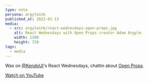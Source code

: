```yaml
---
type: note
persona: argyleink
published_at: 2022-01-13
media:
  - src: argyleink/react-wednesdays-open-props.jpg
    alt: React Wednesdays with Open Props creator Adam Argyle
    width: 1280
    height: 720
tags: 
  - media
---
```


Was on [@KendoUI](https://www.youtube.com/@KendoUI)'s React Wednesdays, chattin about [Open Props](https://open-props.style).

[Watch on YouTube](https://www.youtube.com/watch?v=qb_Pbc5I9ow&list=PLpT5nMxKrUl8dllxogUN0kMgeyK5vVHdH&index=16)